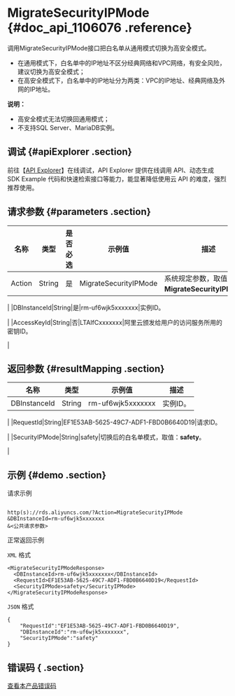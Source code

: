 # MigrateSecurityIPMode {#doc_api_1106076 .reference}

调用MigrateSecurityIPMode接口把白名单从通用模式切换为高安全模式。

-   在通用模式下，白名单中的IP地址不区分经典网络和VPC网络，有安全风险，建议切换为高安全模式；
-   在高安全模式下，白名单中的IP地址分为两类：VPC的IP地址、经典网络及外网的IP地址。

**说明：** 

-   高安全模式无法切换回通用模式；
-   不支持SQL Server、MariaDB实例。

## 调试 {#apiExplorer .section}

前往【[API Explorer](https://api.aliyun.com/#product=Rds&api=MigrateSecurityIPMode)】在线调试，API Explorer 提供在线调用 API、动态生成 SDK Example 代码和快速检索接口等能力，能显著降低使用云 API 的难度，强烈推荐使用。

## 请求参数 {#parameters .section}

|名称|类型|是否必选|示例值|描述|
|--|--|----|---|--|
|Action|String|是|MigrateSecurityIPMode|系统规定参数，取值为**MigrateSecurityIPMode**。

 |
|DBInstanceId|String|是|rm-uf6wjk5xxxxxxx|实例ID。

 |
|AccessKeyId|String|否|LTAIfCxxxxxxx|阿里云颁发给用户的访问服务所用的密钥ID。

 |

## 返回参数 {#resultMapping .section}

|名称|类型|示例值|描述|
|--|--|---|--|
|DBInstanceId|String|rm-uf6wjk5xxxxxxx|实例ID。

 |
|RequestId|String|EF1E53AB-5625-49C7-ADF1-FBD0B6640D19|请求ID。

 |
|SecurityIPMode|String|safety|切换后的白名单模式，取值：**safety**。

 |

## 示例 {#demo .section}

请求示例

``` {#request_demo}

http(s)://rds.aliyuncs.com/?Action=MigrateSecurityIPMode
&DBInstanceId=rm-uf6wjk5xxxxxxx
&<公共请求参数>

```

正常返回示例

`XML` 格式

``` {#xml_return_success_demo}
<MigrateSecurityIPModeResponse>
  <DBInstanceId>rm-uf6wjk5xxxxxxx</DBInstanceId>
  <RequestId>EF1E53AB-5625-49C7-ADF1-FBD0B6640D19</RequestId>
  <SecurityIPMode>safety</SecurityIPMode>
</MigrateSecurityIPModeResponse>

```

`JSON` 格式

``` {#json_return_success_demo}
{
	"RequestId":"EF1E53AB-5625-49C7-ADF1-FBD0B6640D19",
	"DBInstanceId":"rm-uf6wjk5xxxxxxx",
	"SecurityIPMode":"safety"
}
```

## 错误码 { .section}

[查看本产品错误码](https://error-center.aliyun.com/status/product/Rds)

